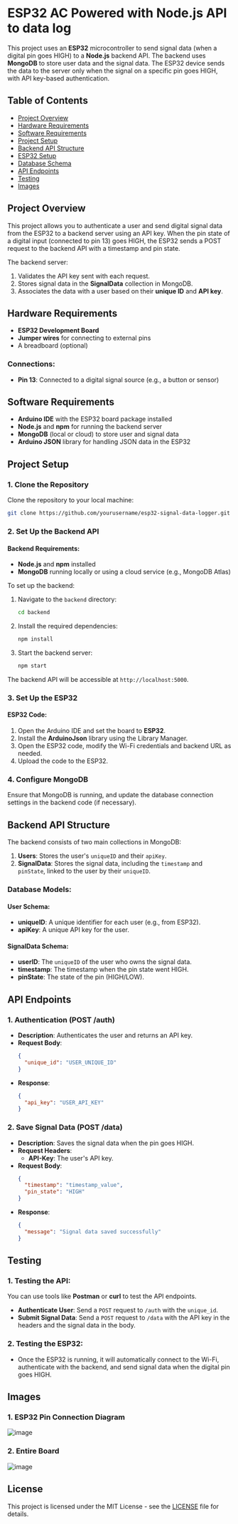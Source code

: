 # ESP32 AC Powered with Node.js API to data log

This project uses an **ESP32** microcontroller to send signal data (when a digital pin goes HIGH) to a **Node.js** backend API. The backend uses **MongoDB** to store user data and the signal data. The ESP32 device sends the data to the server only when the signal on a specific pin goes HIGH, with API key-based authentication.

## Table of Contents
- [Project Overview](#project-overview)
- [Hardware Requirements](#hardware-requirements)
- [Software Requirements](#software-requirements)
- [Project Setup](#project-setup)
- [Backend API Structure](#backend-api-structure)
- [ESP32 Setup](#esp32-setup)
- [Database Schema](#database-schema)
- [API Endpoints](#api-endpoints)
- [Testing](#testing)
- [Images](#images)

## Project Overview
This project allows you to authenticate a user and send digital signal data from the ESP32 to a backend server using an API key. When the pin state of a digital input (connected to pin 13) goes HIGH, the ESP32 sends a POST request to the backend API with a timestamp and pin state.

The backend server:
1. Validates the API key sent with each request.
2. Stores signal data in the **SignalData** collection in MongoDB.
3. Associates the data with a user based on their **unique ID** and **API key**.

## Hardware Requirements
- **ESP32 Development Board**
- **Jumper wires** for connecting to external pins
- A breadboard (optional)

### Connections:
- **Pin 13**: Connected to a digital signal source (e.g., a button or sensor)

## Software Requirements
- **Arduino IDE** with the ESP32 board package installed
- **Node.js** and **npm** for running the backend server
- **MongoDB** (local or cloud) to store user and signal data
- **Arduino JSON** library for handling JSON data in the ESP32

## Project Setup

### 1. Clone the Repository
Clone the repository to your local machine:
```bash
git clone https://github.com/yourusername/esp32-signal-data-logger.git
```

### 2. Set Up the Backend API

#### Backend Requirements:
- **Node.js** and **npm** installed
- **MongoDB** running locally or using a cloud service (e.g., MongoDB Atlas)

To set up the backend:
1. Navigate to the `backend` directory:
   ```bash
   cd backend
   ```

2. Install the required dependencies:
   ```bash
   npm install
   ```

3. Start the backend server:
   ```bash
   npm start
   ```

The backend API will be accessible at `http://localhost:5000`.

### 3. Set Up the ESP32

#### ESP32 Code:
1. Open the Arduino IDE and set the board to **ESP32**.
2. Install the **ArduinoJson** library using the Library Manager.
3. Open the ESP32 code, modify the Wi-Fi credentials and backend URL as needed.
4. Upload the code to the ESP32.

### 4. Configure MongoDB
Ensure that MongoDB is running, and update the database connection settings in the backend code (if necessary).

## Backend API Structure

The backend consists of two main collections in MongoDB:
1. **Users**: Stores the user's `uniqueID` and their `apiKey`.
2. **SignalData**: Stores the signal data, including the `timestamp` and `pinState`, linked to the user by their `uniqueID`.

### Database Models:
#### User Schema:
- **uniqueID**: A unique identifier for each user (e.g., from ESP32).
- **apiKey**: A unique API key for the user.

#### SignalData Schema:
- **userID**: The `uniqueID` of the user who owns the signal data.
- **timestamp**: The timestamp when the pin state went HIGH.
- **pinState**: The state of the pin (HIGH/LOW).

## API Endpoints

### 1. **Authentication (POST /auth)**
- **Description**: Authenticates the user and returns an API key.
- **Request Body**:
  ```json
  {
    "unique_id": "USER_UNIQUE_ID"
  }
  ```
- **Response**:
  ```json
  {
    "api_key": "USER_API_KEY"
  }
  ```

### 2. **Save Signal Data (POST /data)**
- **Description**: Saves the signal data when the pin goes HIGH.
- **Request Headers**:
  - **API-Key**: The user's API key.
- **Request Body**:
  ```json
  {
    "timestamp": "timestamp_value",
    "pin_state": "HIGH"
  }
  ```
- **Response**:
  ```json
  {
    "message": "Signal data saved successfully"
  }
  ```

## Testing

### 1. Testing the API:
You can use tools like **Postman** or **curl** to test the API endpoints.

- **Authenticate User**: Send a `POST` request to `/auth` with the `unique_id`.
- **Submit Signal Data**: Send a `POST` request to `/data` with the API key in the headers and the signal data in the body.

### 2. Testing the ESP32:
- Once the ESP32 is running, it will automatically connect to the Wi-Fi, authenticate with the backend, and send signal data when the digital pin goes HIGH.

## Images

### 1. ESP32 Pin Connection Diagram
![image](https://github.com/user-attachments/assets/ec516dd1-dc11-48cf-9433-1d1f7d02cfdd)
### 2. Entire Board
![image](https://github.com/user-attachments/assets/b9d4cad5-9311-491e-86cf-29ba8f5b5d99)

## License
This project is licensed under the MIT License - see the [LICENSE](./LICENSE) file for details.
